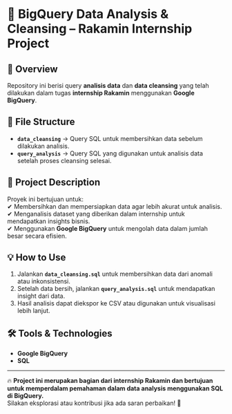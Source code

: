 # 🏢 BigQuery Data Analysis & Cleansing – Rakamin Internship Project

## 📌 Overview  
Repository ini berisi query **analisis data** dan **data cleansing** yang telah dilakukan dalam tugas **internship Rakamin** menggunakan **Google BigQuery**.  

## 📂 File Structure  
- **`data_cleansing`** → Query SQL untuk membersihkan data sebelum dilakukan analisis.  
- **`query_analysis`** → Query SQL yang digunakan untuk analisis data setelah proses cleansing selesai.  

## 🚀 Project Description  
Proyek ini bertujuan untuk:  
✔ Membersihkan dan mempersiapkan data agar lebih akurat untuk analisis.  
✔ Menganalisis dataset yang diberikan dalam internship untuk mendapatkan insights bisnis.  
✔ Menggunakan **Google BigQuery** untuk mengolah data dalam jumlah besar secara efisien.  


## 💡 How to Use  
1. Jalankan **`data_cleansing.sql`** untuk membersihkan data dari anomali atau inkonsistensi.  
2. Setelah data bersih, jalankan **`query_analysis.sql`** untuk mendapatkan insight dari data.  
3. Hasil analisis dapat diekspor ke CSV atau digunakan untuk visualisasi lebih lanjut.  

## 🛠 Tools & Technologies  
- **Google BigQuery**  
- **SQL**  

---

🔥 **Project ini merupakan bagian dari internship Rakamin dan bertujuan untuk memperdalam pemahaman dalam data analysis menggunakan SQL di BigQuery.**  
Silakan eksplorasi atau kontribusi jika ada saran perbaikan! 🚀  
